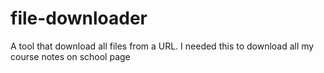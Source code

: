 # file-downloader
A tool that download all files from a URL. I needed this to download all my course notes on school page
